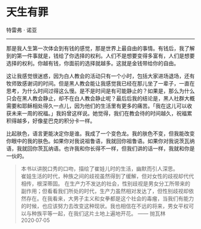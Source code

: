 # 天生有罪

特雷弗 · 诺亚

---

那是我人生第一次体会到有钱的感觉，那是世界上最自由的事情。有钱后，我了解到的第一件事就是，钱给了你选择的权利。人们不是想要变得多富有，人们是想要选择的权利。你越有钱，你面前的选择就越多。这就是金钱带给你的自由。

这让我感觉很迷惑，因为白人教会的活动只有一个小时，包括大家进场退场，还有牧师致感谢词的时间。但是黑人教会能让我感觉我已经在那儿坐了一辈子，一直在思考，为什么时间过得这么慢。是不是时间是有可能静止的？如果是，那么为什么只会在黑人教会静止，却不在白人教会静止呢？最后后我的结论是，黑人社群大概需要和耶稣相处得久一点儿，因为他们的生活里有更多的痛苦。「我在这儿可以收获未来一周的祝福。」我妈曾这样说。她觉得，我们在教会待的时间越久，祝福累积得越多，好像星巴克的积分卡一样。

比起肤色，语言更能决定你是谁。我成了一个变色龙。我的肤色不变，但我能改变你眼中的我的肤色。如果你对我说祖鲁语，我就回你祖鲁语。如果你对我说茨瓦纳语，我就回你茨瓦纳语。也许我和你长得不一样，但我们讲的话一样，我就和你是一伙的。

> 本书以讲脱口秀的口吻，描绘了崔娃儿时的生活，幽默而引人深思。  
> 崔娃生活的时代，种族之间的歧视虽然得到了缓解，但对女性的歧视却代代相传，根深蒂固。
> 在生产力不发达的社会，性别歧视是男女分工所带来的副作用；但看看我们所处的时代，生产力虽然相对发达了，但性别歧视却依然存在。在我看来，大男子主义和女拳都是这个社会的毒瘤，当我们有能力的时候，也应该努力去改变这种现状。我也相信在不远的将来，男女平权可以与种族平等一起，在我们这片土地上遍地开花。 —— 抛瓦林 2020·07·05
